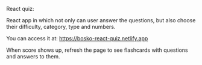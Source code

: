 React quiz:

React app in which not only can user answer the questions, but also choose their difficulty, category, type and numbers.

You can access it at: https://bosko-react-quiz.netlify.app

When score shows up, refresh the page to see flashcards with questions and answers to them.
